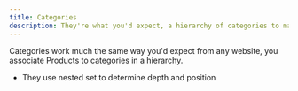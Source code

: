 ```yaml
---
title: Categories
description: They're what you'd expect, a hierarchy of categories to make navigation.
---
```


Categories work much the same way you'd expect from any website, you associate Products to categories in a hierarchy.

- They use nested set to determine depth and position